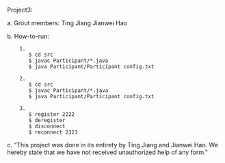 Project3:

a. Grout members:
       Ting Jiang
       Jianwei Hao

b. How-to-run:

        1.
           $ cd src 
           $ javac Participant/*.java
           $ java Participant/Participant config.txt

        2. 
           $ cd src 
           $ javac Participant/*.java
           $ java Participant/Participant config.txt

        3. 
           $ register 2222
           $ deregister
           $ disconnect
           $ reconnect 2323

           
        
c. “This project was done in its entirety by Ting Jiang and Jianwei Hao. We hereby state that we have not received unauthorized help of any form."

